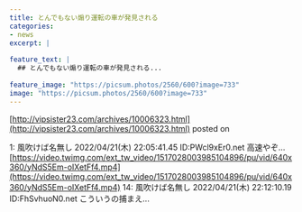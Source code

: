 ```yaml
---
title: とんでもない煽り運転の車が発見される
categories:
- news
excerpt: |
  
feature_text: |
  ## とんでもない煽り運転の車が発見される...
  
feature_image: "https://picsum.photos/2560/600?image=733"
image: "https://picsum.photos/2560/600?image=733"
---
```


[http://vipsister23.com/archives/10006323.html](http://vipsister23.com/archives/10006323.html)
posted on 

<!--more-->

1: 風吹けば名無し 2022/04/21(木) 22:05:41.45 ID:PWcl9xEr0.net 高速やぞ… [https://video.twimg.com/ext_tw_video/1517028003985104896/pu/vid/640x360/yNdS5Em-oIXetFf4.mp4](https://video.twimg.com/ext_tw_video/1517028003985104896/pu/vid/640x360/yNdS5Em-oIXetFf4.mp4) 14: 風吹けば名無し 2022/04/21(木) 22:12:10.19 ID:FhSvhuoN0.net こういうの捕まえ...
